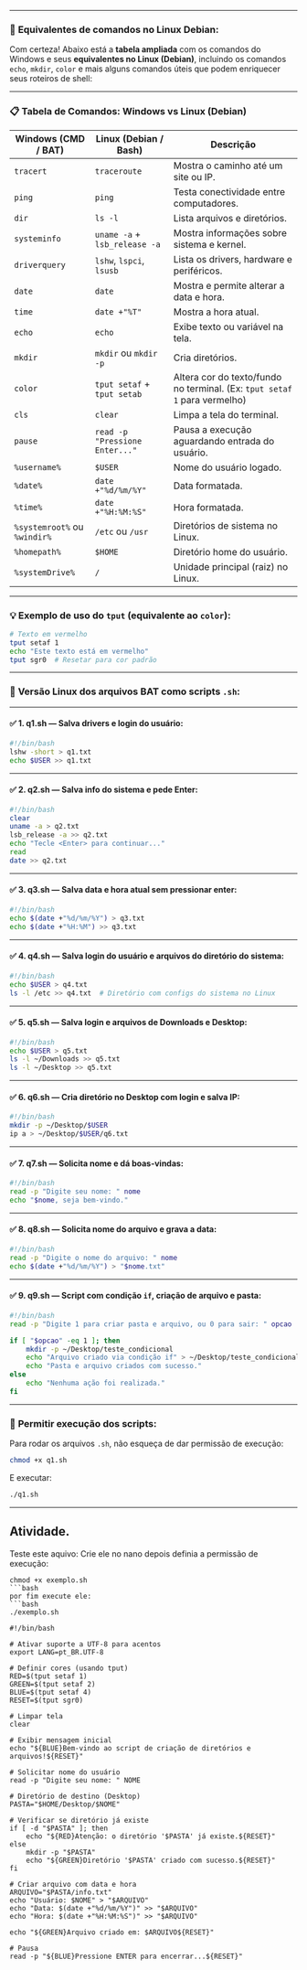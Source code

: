 
---

### 🔧 **Equivalentes de comandos no Linux Debian:**
Com certeza! Abaixo está a **tabela ampliada** com os comandos do Windows e seus **equivalentes no Linux (Debian)**, incluindo os comandos `echo`, `mkdir`, `color` e mais alguns comandos úteis que podem enriquecer seus roteiros de shell:

---

### 📋 **Tabela de Comandos: Windows vs Linux (Debian)**

| **Windows (CMD / BAT)** | **Linux (Debian / Bash)**     | **Descrição**                                                                 |
|--------------------------|-------------------------------|--------------------------------------------------------------------------------|
| `tracert`                | `traceroute`                  | Mostra o caminho até um site ou IP.                                           |
| `ping`                   | `ping`                        | Testa conectividade entre computadores.                                       |
| `dir`                    | `ls -l`                       | Lista arquivos e diretórios.                                                  |
| `systeminfo`             | `uname -a` + `lsb_release -a` | Mostra informações sobre sistema e kernel.                                    |
| `driverquery`            | `lshw`, `lspci`, `lsusb`      | Lista os drivers, hardware e periféricos.                                     |
| `date`                   | `date`                        | Mostra e permite alterar a data e hora.                                       |
| `time`                   | `date +"%T"`                  | Mostra a hora atual.                                                          |
| `echo`                   | `echo`                        | Exibe texto ou variável na tela.                                              |
| `mkdir`                  | `mkdir` ou `mkdir -p`         | Cria diretórios.                                                              |
| `color`                  | `tput setaf` + `tput setab`   | Altera cor do texto/fundo no terminal. (Ex: `tput setaf 1` para vermelho)     |
| `cls`                    | `clear`                       | Limpa a tela do terminal.                                                     |
| `pause`                  | `read -p "Pressione Enter..."`| Pausa a execução aguardando entrada do usuário.                               |
| `%username%`             | `$USER`                       | Nome do usuário logado.                                                       |
| `%date%`                 | `date +"%d/%m/%Y"`            | Data formatada.                                                               |
| `%time%`                 | `date +"%H:%M:%S"`            | Hora formatada.                                                               |
| `%systemroot%` ou `%windir%` | `/etc` ou `/usr`            | Diretórios de sistema no Linux.                                               |
| `%homepath%`             | `$HOME`                       | Diretório home do usuário.                                                    |
| `%systemDrive%`          | `/`                           | Unidade principal (raiz) no Linux.                                            |

---

### 💡 **Exemplo de uso do `tput` (equivalente ao `color`)**:
```bash
# Texto em vermelho
tput setaf 1
echo "Este texto está em vermelho"
tput sgr0  # Resetar para cor padrão
```

---

### 🧪 **Versão Linux dos arquivos BAT como scripts `.sh`:**

---

#### ✅ **1. q1.sh** — Salva drivers e login do usuário:
```bash
#!/bin/bash
lshw -short > q1.txt
echo $USER >> q1.txt
```

---

#### ✅ **2. q2.sh** — Salva info do sistema e pede Enter:
```bash
#!/bin/bash
clear
uname -a > q2.txt
lsb_release -a >> q2.txt
echo "Tecle <Enter> para continuar..."
read
date >> q2.txt
```

---

#### ✅ **3. q3.sh** — Salva data e hora atual sem pressionar enter:
```bash
#!/bin/bash
echo $(date +"%d/%m/%Y") > q3.txt
echo $(date +"%H:%M") >> q3.txt
```

---

#### ✅ **4. q4.sh** — Salva login do usuário e arquivos do diretório do sistema:
```bash
#!/bin/bash
echo $USER > q4.txt
ls -l /etc >> q4.txt  # Diretório com configs do sistema no Linux
```

---

#### ✅ **5. q5.sh** — Salva login e arquivos de Downloads e Desktop:
```bash
#!/bin/bash
echo $USER > q5.txt
ls -l ~/Downloads >> q5.txt
ls -l ~/Desktop >> q5.txt
```

---

#### ✅ **6. q6.sh** — Cria diretório no Desktop com login e salva IP:
```bash
#!/bin/bash
mkdir -p ~/Desktop/$USER
ip a > ~/Desktop/$USER/q6.txt
```

---

#### ✅ **7. q7.sh** — Solicita nome e dá boas-vindas:
```bash
#!/bin/bash
read -p "Digite seu nome: " nome
echo "$nome, seja bem-vindo."
```

---

#### ✅ **8. q8.sh** — Solicita nome do arquivo e grava a data:
```bash
#!/bin/bash
read -p "Digite o nome do arquivo: " nome
echo $(date +"%d/%m/%Y") > "$nome.txt"
```

---

#### ✅ **9. q9.sh** — Script com condição `if`, criação de arquivo e pasta:
```bash
#!/bin/bash
read -p "Digite 1 para criar pasta e arquivo, ou 0 para sair: " opcao

if [ "$opcao" -eq 1 ]; then
    mkdir -p ~/Desktop/teste_condicional
    echo "Arquivo criado via condição if" > ~/Desktop/teste_condicional/info.txt
    echo "Pasta e arquivo criados com sucesso."
else
    echo "Nenhuma ação foi realizada."
fi
```

---

### 🔐 **Permitir execução dos scripts:**
Para rodar os arquivos `.sh`, não esqueça de dar permissão de execução:

```bash
chmod +x q1.sh
```

E executar:

```bash
./q1.sh
```

---

## Atividade.

Teste este aquivo:
Crie ele no nano depois definia a permissão de execução:
```
chmod +x exemplo.sh
```bash
por fim execute ele:
```bash
./exemplo.sh
```

```
#!/bin/bash

# Ativar suporte a UTF-8 para acentos
export LANG=pt_BR.UTF-8

# Definir cores (usando tput)
RED=$(tput setaf 1)
GREEN=$(tput setaf 2)
BLUE=$(tput setaf 4)
RESET=$(tput sgr0)

# Limpar tela
clear

# Exibir mensagem inicial
echo "${BLUE}Bem-vindo ao script de criação de diretórios e arquivos!${RESET}"

# Solicitar nome do usuário
read -p "Digite seu nome: " NOME

# Diretório de destino (Desktop)
PASTA="$HOME/Desktop/$NOME"

# Verificar se diretório já existe
if [ -d "$PASTA" ]; then
    echo "${RED}Atenção: o diretório '$PASTA' já existe.${RESET}"
else
    mkdir -p "$PASTA"
    echo "${GREEN}Diretório '$PASTA' criado com sucesso.${RESET}"
fi

# Criar arquivo com data e hora
ARQUIVO="$PASTA/info.txt"
echo "Usuário: $NOME" > "$ARQUIVO"
echo "Data: $(date +"%d/%m/%Y")" >> "$ARQUIVO"
echo "Hora: $(date +"%H:%M:%S")" >> "$ARQUIVO"

echo "${GREEN}Arquivo criado em: $ARQUIVO${RESET}"

# Pausa
read -p "${BLUE}Pressione ENTER para encerrar...${RESET}"
```

